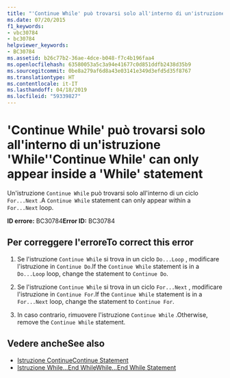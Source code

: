 ```yaml
---
title: "'Continue While' può trovarsi solo all'interno di un'istruzione 'While'"
ms.date: 07/20/2015
f1_keywords:
- vbc30784
- bc30784
helpviewer_keywords:
- BC30784
ms.assetid: b26c77b2-36ae-4dce-b048-f7c4b196faa4
ms.openlocfilehash: 63580053a5c3a94e41677c0d851ddfb2438d35b9
ms.sourcegitcommit: 0be8a279af6d8a43e03141e349d3efd5d35f8767
ms.translationtype: HT
ms.contentlocale: it-IT
ms.lasthandoff: 04/18/2019
ms.locfileid: "59339827"
---
```

# <a name="continue-while-can-only-appear-inside-a-while-statement"></a><span data-ttu-id="057af-102">'Continue While' può trovarsi solo all'interno di un'istruzione 'While'</span><span class="sxs-lookup"><span data-stu-id="057af-102">'Continue While' can only appear inside a 'While' statement</span></span>
<span data-ttu-id="057af-103">Un'istruzione `Continue While` può trovarsi solo all'interno di un ciclo `For...Next` .</span><span class="sxs-lookup"><span data-stu-id="057af-103">A `Continue While` statement can only appear within a `For...Next` loop.</span></span>  
  
 <span data-ttu-id="057af-104">**ID errore:** BC30784</span><span class="sxs-lookup"><span data-stu-id="057af-104">**Error ID:** BC30784</span></span>  
  
## <a name="to-correct-this-error"></a><span data-ttu-id="057af-105">Per correggere l'errore</span><span class="sxs-lookup"><span data-stu-id="057af-105">To correct this error</span></span>  
  
1. <span data-ttu-id="057af-106">Se l'istruzione `Continue While` si trova in un ciclo `Do...Loop` , modificare l'istruzione in `Continue Do`.</span><span class="sxs-lookup"><span data-stu-id="057af-106">If the `Continue While` statement is in a `Do...Loop` loop, change the statement to `Continue Do`.</span></span>  
  
2. <span data-ttu-id="057af-107">Se l'istruzione `Continue While` si trova in un ciclo `For...Next` , modificare l'istruzione in `Continue For`.</span><span class="sxs-lookup"><span data-stu-id="057af-107">If the `Continue While` statement is in a `For...Next` loop, change the statement to `Continue For`.</span></span>  
  
3. <span data-ttu-id="057af-108">In caso contrario, rimuovere l'istruzione `Continue While` .</span><span class="sxs-lookup"><span data-stu-id="057af-108">Otherwise, remove the `Continue While` statement.</span></span>  
  
## <a name="see-also"></a><span data-ttu-id="057af-109">Vedere anche</span><span class="sxs-lookup"><span data-stu-id="057af-109">See also</span></span>

- [<span data-ttu-id="057af-110">Istruzione Continue</span><span class="sxs-lookup"><span data-stu-id="057af-110">Continue Statement</span></span>](../../visual-basic/language-reference/statements/continue-statement.md)
- [<span data-ttu-id="057af-111">Istruzione While...End While</span><span class="sxs-lookup"><span data-stu-id="057af-111">While...End While Statement</span></span>](../../visual-basic/language-reference/statements/while-end-while-statement.md)
